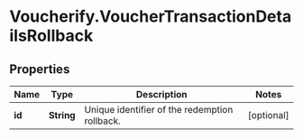 # Voucherify.VoucherTransactionDetailsRollback

## Properties

Name | Type | Description | Notes
------------ | ------------- | ------------- | -------------
**id** | **String** | Unique identifier of the redemption rollback. | [optional] 


